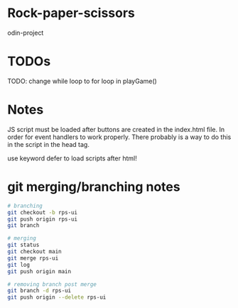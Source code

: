# Rock-paper-scissors

odin-project

# TODOs

TODO: change while loop to for loop in playGame()

# Notes

JS script must be loaded after buttons are created in the index.html file. In order for event handlers to work properly.
There probably is a way to do this in the script in the head tag.

use keyword defer to load scripts after html!

# git merging/branching notes

```bash
# branching
git checkout -b rps-ui
git push origin rps-ui
git branch

# merging
git status
git checkout main
git merge rps-ui
git log
git push origin main

# removing branch post merge
git branch -d rps-ui
git push origin --delete rps-ui
```
